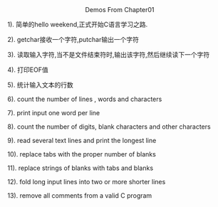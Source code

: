<center>Demos From Chapter01</center>

1). 简单的hello weekend,正式开始C语言学习之路.

2). getchar接收一个字符,putchar输出一个字符

3). 读取输入字符,当不是文件结束符时,输出该字符,然后继续读下一个字符

4). 打印EOF值

5). 统计输入文本的行数

6). count the number of lines , words and characters

7). print input one word per line

8). count the number of digits, blank characters and other characters

9). read several text lines and print the longest line

10). replace tabs with the proper number of blanks

11). replace strings of blanks with tabs and blanks

12). fold long input lines into two or more shorter lines

13). remove all comments from a valid C program